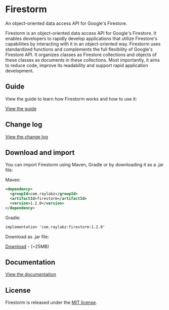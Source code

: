 # Firestorm
An object-oriented data access API for Google's Firestore.

Firestorm is an object-oriented data access API for Google's Firestore. It enables developers to rapidly develop 
applications that utilize Firestore's capabilities by interacting with it in an object-oriented way. Firestorm uses
 standardized functions and complements the full flexibility of Google's Firestore API. It organizes classes as Firestore
  collections and objects of these classes as documents in these collections. Most importantly, it aims to reduce code, 
  improve its readability and support rapid application development.


## Guide

View the guide to learn how Firestorm works and how to use it:

[View the guide](API%20Guide.md)

## Change log

[View the change log](CHANGELOG.md)

## Download and import

You can import Firestorm using Maven, Gradle or by downloading it as a .jar file:

Maven:

```xml
<dependency>
  <groupId>com.raylabz</groupId>
  <artifactId>firestorm</artifactId>
  <version>1.2.0</version>
</dependency>
```

Gradle:
```xml
implementation 'com.raylabz:firestorm:1.2.0'
```

Download as .jar file:

[Download](https://oss.sonatype.org/service/local/repositories/releases/content/com/raylabz/firestorm/1.2.0/firestorm-1.2.0.jar) - (~25MB)

## Documentation

[View the documentation](https://raylabz.github.io/com.raylabz.firestorm.Firestorm/javadoc)

## License
Firestorm is released under the [MIT license](https://github.com/RayLabz/com.raylabz.firestorm.Firestorm/blob/master/LICENSE).